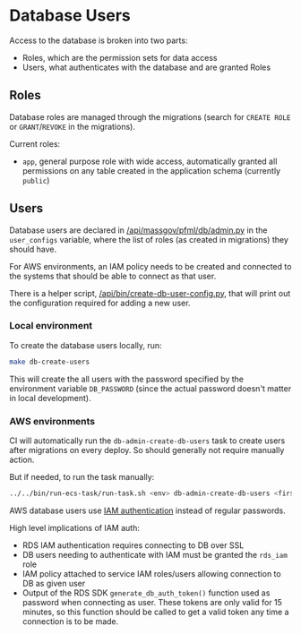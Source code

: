 # Database Users

Access to the database is broken into two parts:

- Roles, which are the permission sets for data access
- Users, what authenticates with the database and are granted Roles

## Roles

Database roles are managed through the migrations (search for `CREATE ROLE` or
`GRANT`/`REVOKE` in the migrations).

Current roles:

- `app`, general purpose role with wide access, automatically granted all
  permissions on any table created in the application schema (currently
  `public`)

## Users

Database users are declared in
[/api/massgov/pfml/db/admin.py](/api/massgov/pfml/db/admin.py) in the
`user_configs` variable, where the list of roles (as created in migrations) they
should have.

For AWS environments, an IAM policy needs to be created and connected to the
systems that should be able to connect as that user.

There is a helper script,
[/api/bin/create-db-user-config.py](/api/bin/create-db-user-config.py), that
will print out the configuration required for adding a new user.

### Local environment

To create the database users locally, run:
```bash
make db-create-users
```

This will create the all users with the password specified by the environment
variable `DB_PASSWORD` (since the actual password doesn't matter in local
development).

### AWS environments

CI will automatically run the `db-admin-create-db-users` task to create users
after migrations on every deploy. So should generally not require manually
action.

But if needed, to run the task manually:
```bash
../../bin/run-ecs-task/run-task.sh <env> db-admin-create-db-users <first name>.<last name>
```

AWS database users use [IAM
authentication](https://docs.aws.amazon.com/AmazonRDS/latest/UserGuide/UsingWithRDS.IAMDBAuth.html)
instead of regular passwords.

High level implications of IAM auth:

- RDS IAM authentication requires connecting to DB over SSL
- DB users needing to authenticate with IAM must be granted the `rds_iam` role
- IAM policy attached to service IAM roles/users allowing connection to DB as
  given user
- Output of the RDS SDK `generate_db_auth_token()` function used as password
  when connecting as user. These tokens are only valid for 15 minutes, so this
  function should be called to get a valid token any time a connection is to be
  made.
